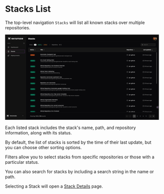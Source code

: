 # Stacks List

The top-level navigation `Stacks` will list all known stacks over multiple repositories.

![Stacks Overview](../assets/stacks.png "Terramate Cloud Stacks Overview")

Each listed stack includes the stack's name, path, and repository information, along with its status.

By default, the list of stacks is sorted by the time of their last update, but you can choose other sorting options.

Filters allow you to select stacks from specific repositories or those with a particular status.

You can also search for stacks by including a search string in the name or path.

Selecting a Stack will open a [Stack Details](./details.md) page.
